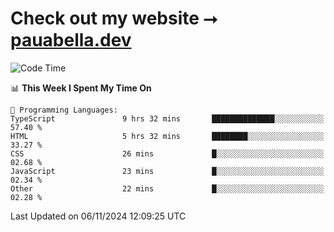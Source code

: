 # Check out my website ⭢ [pauabella.dev](https://pauabella.dev)

<!--START_SECTION:waka-->
![Code Time](http://img.shields.io/badge/Code%20Time-3%2C859%20hrs%2059%20mins-blue)

📊 **This Week I Spent My Time On** 

```text
💬 Programming Languages: 
TypeScript               9 hrs 32 mins       ██████████████░░░░░░░░░░░   57.40 % 
HTML                     5 hrs 32 mins       ████████░░░░░░░░░░░░░░░░░   33.27 % 
CSS                      26 mins             █░░░░░░░░░░░░░░░░░░░░░░░░   02.68 % 
JavaScript               23 mins             █░░░░░░░░░░░░░░░░░░░░░░░░   02.34 % 
Other                    22 mins             █░░░░░░░░░░░░░░░░░░░░░░░░   02.28 % 
```


 Last Updated on 06/11/2024 12:09:25 UTC
<!--END_SECTION:waka-->
